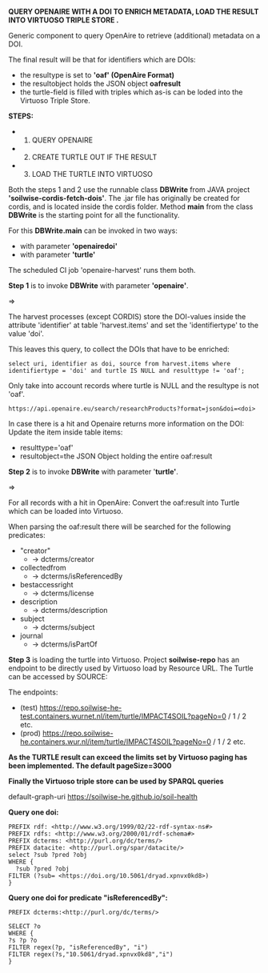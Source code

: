 **QUERY OPENAIRE WITH A DOI TO ENRICH METADATA, LOAD THE RESULT INTO VIRTUOSO TRIPLE STORE .**

Generic component to query OpenAire to retrieve (additional) metadata on a DOI.

The final result will be that for identifiers which are DOIs: 
- the resultype is set to **'oaf' (OpenAire Format)** 
- the resultobject holds the JSON object **oafresult**
- the turtle-field is filled with triples which as-is can be loded into the Virtuoso Triple Store.

**STEPS:** 
- 1. QUERY OPENAIRE
- 2. CREATE TURTLE OUT IF THE RESULT
- 3. LOAD THE TURTLE INTO VIRTUOSO

Both the steps 1 and 2 use the runnable class **DBWrite** from JAVA project **'soilwise-cordis-fetch-dois'**.
The .jar file has originally be created for cordis, and is located inside the cordis folder.
Method **main** from the class **DBWrite**  is the starting point for all the functionality.

For this **DBWrite.main** can be invoked in two ways:

* with parameter **'openairedoi'**
* with parameter **'turtle'**

The scheduled CI job 'openaire-harvest' runs them both.

**Step 1** is to invoke **DBWrite** with parameter **'openaire'**.

=\>

The harvest processes (except CORDIS) store the DOI-values inside the attribute 'identifier' at table 'harvest.items' and set the 'identifiertype' to the value 'doi'.

This leaves this query, to collect the DOIs that have to be enriched:

```
select uri, identifier as doi, source from harvest.items where identifiertype = 'doi' and turtle IS NULL and resulttype != 'oaf';
```

Only take into account records where turtle is NULL and the resultype is not 'oaf'.


```
https://api.openaire.eu/search/researchProducts?format=json&doi=<doi>
```

In case there is a hit and Openaire returns more information on the DOI: Update the item inside table items:

* resulttype='oaf'
* resultobject=the JSON Object holding the entire oaf:result


**Step 2** is to invoke **DBWrite** with parameter '**turtle'**.

=\>

For all records with a hit in OpenAire: Convert the oaf:result into Turtle which can be loaded into Virtuoso.

When parsing the oaf:result there will be searched for the following predicates:

* "creator"
  * \-\> dcterms/creator
* collectedfrom
  * \-\> dcterms/isReferencedBy
* bestaccessright
  * \-\> dcterms/license
* description
  * \-\> dcterms/description
* subject
  * \-\> dcterms/subject
* journal
  * \-\> dcterms/isPartOf


**Step 3** is loading the turtle into Virtuoso. Project **soilwise-repo** has an endpoint to be directly used by Virtuoso load by Resource URL.
The Turtle can be accessed by SOURCE:

The endpoints:

* (test) https://repo.soilwise-he-test.containers.wurnet.nl/item/turtle/IMPACT4SOIL?pageNo=0 / 1 / 2 etc. 
* (prod) https://repo.soilwise-he.containers.wur.nl/item/turtle/IMPACT4SOIL?pageNo=0 / 1 / 2 etc.

**As the TURTLE result can exceed the limits set by Virtuoso paging has been implemented. The default pageSize=3000**


**Finally the Virtuoso triple store can be used by SPARQL queries**

default-graph-uri <https://soilwise-he.github.io/soil-health>

**Query one doi:**

```
PREFIX rdf: <http://www.w3.org/1999/02/22-rdf-syntax-ns#>
PREFIX rdfs: <http://www.w3.org/2000/01/rdf-schema#>
PREFIX dcterms: <http://purl.org/dc/terms/>
PREFIX datacite: <http://purl.org/spar/datacite/>
select ?sub ?pred ?obj
WHERE {
  ?sub ?pred ?obj
FILTER (?sub= <https://doi.org/10.5061/dryad.xpnvx0kd8>) 
}
```

**Query one doi for predicate "isReferencedBy":**

```
PREFIX dcterms:<http://purl.org/dc/terms/>

SELECT ?o
WHERE {
?s ?p ?o
FILTER regex(?p, "isReferencedBy", "i")
FILTER regex(?s,"10.5061/dryad.xpnvx0kd8","i")
}
```

